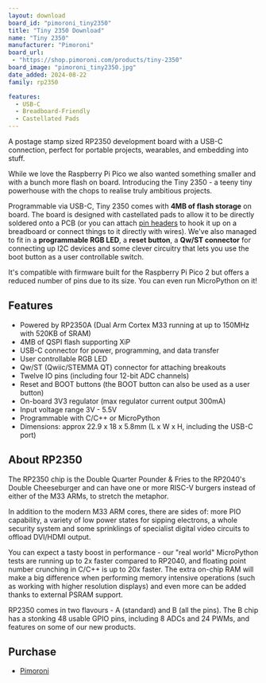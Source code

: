 ```yaml
---
layout: download
board_id: "pimoroni_tiny2350"
title: "Tiny 2350 Download"
name: "Tiny 2350"
manufacturer: "Pimoroni"
board_url:
 - "https://shop.pimoroni.com/products/tiny-2350"
board_image: "pimoroni_tiny2350.jpg"
date_added: 2024-08-22
family: rp2350

features:
  - USB-C
  - Breadboard-Friendly
  - Castellated Pads
---
```


A postage stamp sized RP2350 development board with a USB-C connection, perfect for portable projects, wearables, and embedding into stuff.

While we love the Raspberry Pi Pico we also wanted something smaller and with a bunch more flash on board. Introducing the Tiny 2350 - a teeny tiny powerhouse with the chops to realise truly ambitious projects.

Programmable via USB-C, Tiny 2350 comes with **4MB of flash storage** on board. The board is designed with castellated pads to allow it to be directly soldered onto a PCB (or you can attach [pin headers](https://shop.pimoroni.com/products/pico-header-pack) to hook it up on a breadboard or connect things to it directly with wires). We've also managed to fit in a **programmable RGB LED**, a **reset button**, a **Qw/ST connector** for connecting up I2C devices and some clever circuitry that lets you use the boot button as a user controllable switch.

It's compatible with firmware built for the Raspberry Pi Pico 2 but offers a reduced number of pins due to its size. You can even run MicroPython on it!

## Features

- Powered by RP2350A (Dual Arm Cortex M33 running at up to 150MHz with 520KB of SRAM)
- 4MB of QSPI flash supporting XiP
- USB-C connector for power, programming, and data transfer
- User controllable RGB LED
- Qw/ST (Qwiic/STEMMA QT) connector for attaching breakouts
- Twelve IO pins (including four 12-bit ADC channels)
- Reset and BOOT buttons (the BOOT button can also be used as a user button)
- On-board 3V3 regulator (max regulator current output 300mA)
- Input voltage range 3V - 5.5V
- Programmable with C/C++ or MicroPython
- Dimensions: approx 22.9 x 18 x 5.8mm (L x W x H, including the USB-C port)

## About RP2350

The RP2350 chip is the Double Quarter Pounder & Fries to the RP2040's Double Cheeseburger and can have one or more RISC-V burgers instead of either of the M33 ARMs, to stretch the metaphor.

In addition to the modern M33 ARM cores, there are sides of: more PIO capability, a variety of low power states for sipping electrons, a whole security system and some sprinklings of specialist digital video circuits to offload DVI/HDMI output.

You can expect a tasty boost in performance - our "real world" MicroPython tests are running up to 2x faster compared to RP2040, and floating point number crunching in C/C++ is up to 20x faster. The extra on-chip RAM will make a big difference when performing memory intensive operations (such as working with higher resolution displays) and even more can be added thanks to external PSRAM support.

RP2350 comes in two flavours - A (standard) and B (all the pins). The B chip has a stonking 48 usable GPIO pins, including 8 ADCs and 24 PWMs, and features on some of our new products.

## Purchase
* [Pimoroni](https://shop.pimoroni.com/products/tiny-2350)
